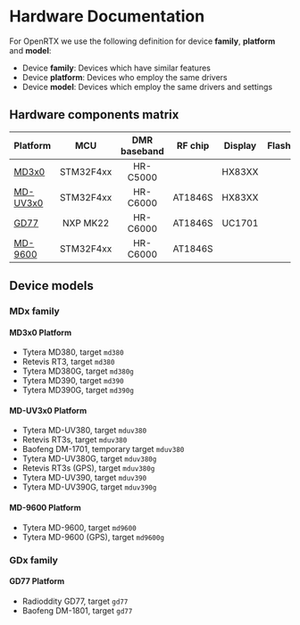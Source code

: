 # Hardware Documentation

For OpenRTX we use the following definition for device **family**, **platform** and **model**:
* Device **family**: Devices which have similar features
* Device **platform**: Devices who employ the same drivers
* Device **model**: Devices which employ the same drivers and settings

## Hardware components matrix
Platform|MCU|DMR baseband|RF chip|Display|Flash|GPS|
---     |:---:|:---:|:---:|:---:|:---:|:---:|
[MD3x0](md3x0.md)|STM32F4xx|HR-C5000| |HX83XX | | |
[MD-UV3x0](mduv3x0.md)|STM32F4xx|HR-C6000|AT1846S|HX83XX| | |
[GD77](gd77.md)|NXP MK22|HR-C6000|AT1846S|UC1701| | |
[MD-9600](md9600.md)|STM32F4xx|HR-C6000|AT1846S| | | |

## Device models
### MDx family
#### MD3x0 Platform
* Tytera MD380, target `md380`
* Retevis RT3, target `md380`
* Tytera MD380G, target `md380g`
* Tytera MD390, target `md390`
* Tytera MD390G, target `md390g`

#### MD-UV3x0 Platform
* Tytera MD-UV380, target `mduv380`
* Retevis RT3s, target `mduv380`
* Baofeng DM-1701, temporary target `mduv380`
* Tytera MD-UV380G, target `mduv380g`
* Retevis RT3s (GPS), target `mduv380g`
* Tytera MD-UV390, target `mduv390`
* Tytera MD-UV390G, target `mduv390g`

#### MD-9600 Platform
* Tytera MD-9600, target `md9600`
* Tytera MD-9600 (GPS), target `md9600g`

### GDx family

#### GD77 Platform
* Radioddity GD77, target `gd77`
* Baofeng DM-1801, target `gd77`

